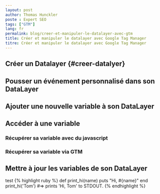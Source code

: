 ```yaml
---
layout: post
author: Thomas Hunckler
poste : Expert SEO
tags: ["GTM"]
lang: fr
permalink: blog/creer-et-manipuler-le-datalayer-avec-gtm
title: Créer et manipuler le datalayer avec Google Tag Manager
titre: Créer et manipuler le datalayer avec Google Tag Manager
---
```

## Créer un Datalayer {#creer-datalyer}

## Pousser un événement personnalisé dans son DataLayer

## Ajouter une nouvelle variable à son DataLayer

## Accéder à une variable

### Récupérer sa variable avec du javascript

### Récupérer sa variable via GTM

## Mettre à jour les variables de son DataLayer
test
{% highlight ruby %}
def print_hi(name)
  puts "Hi, #{name}"
end
print_hi('Tom')
#=> prints 'Hi, Tom' to STDOUT.
{% endhighlight %}
